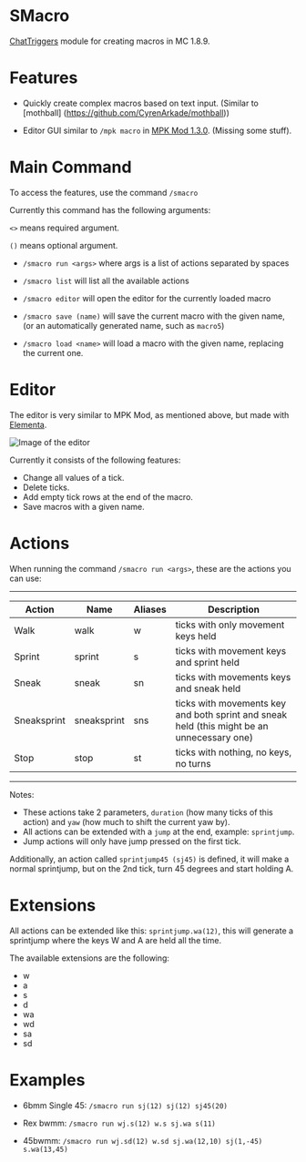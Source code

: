 # SMacro

[ChatTriggers](https://www.chattriggers.com/) module for creating macros in MC 1.8.9.

# Features

- Quickly create complex macros based on text input. (Similar to [mothball]
(https://github.com/CyrenArkade/mothball))

- Editor GUI similar to `/mpk macro` in [MPK Mod 1.3.0](https://github.com/kurrycat2004/MpkMod). (Missing some stuff).

# Main Command

To access the features, use the command `/smacro`

Currently this command has the following arguments:

`<>` means required argument.

`()` means optional argument.

- `/smacro run <args>` where args is a list of actions separated by spaces

- `/smacro list` will list all the available actions

- `/smacro editor` will open the editor for the currently loaded macro

- `/smacro save (name)` will save the current macro with the given name, (or an automatically generated name, such as `macro5`)

- `/smacro load <name>` will load a macro with the given name, replacing the current one.

# Editor

The editor is very similar to MPK Mod, as mentioned above, but made with [Elementa](https://github.com/EssentialGG/Elementa).

![Image of the editor](https://i.imgur.com/lWiQr97.png "Editor")

Currently it consists of the following features:

- Change all values of a tick.
- Delete ticks.
- Add empty tick rows at the end of the macro.
- Save macros with a given name.

# Actions

When running the command `/smacro run <args>`, these are the actions you can use:

---

| Action | Name | Aliases | Description |
|--------|------|---------|-------------|
| Walk   | walk | w       | ticks with only movement keys held
| Sprint | sprint | s | ticks with movement keys and sprint held 
| Sneak  | sneak | sn | ticks with movements keys and sneak held
| Sneaksprint | sneaksprint | sns | ticks with movements key and both sprint and sneak held (this might be an unnecessary one)
| Stop | stop | st | ticks with nothing, no keys, no turns
---

Notes:

- These actions take 2 parameters, `duration` (how many ticks of this action) and `yaw` (how much to shift the current yaw by).
- All actions can be extended with a `jump` at the end, example: `sprintjump`.
- Jump actions will only have jump pressed on the first tick.

Additionally, an action called `sprintjump45 (sj45)` is defined, it will make a normal sprintjump, but on the 2nd tick, turn 45 degrees and start holding A.

# Extensions

All actions can be extended like this: `sprintjump.wa(12)`, this will generate a sprintjump where the keys W and A are held all the time.

The available extensions are the following:

 - w
 - a
 - s
 - d
 - wa
 - wd
 - sa
 - sd

# Examples

- 6bmm Single 45: `/smacro run sj(12) sj(12) sj45(20)`

- Rex bwmm: `/smacro run wj.s(12) w.s sj.wa s(11)`

- 45bwmm: `/smacro run wj.sd(12) w.sd sj.wa(12,10) sj(1,-45) s.wa(13,45)`